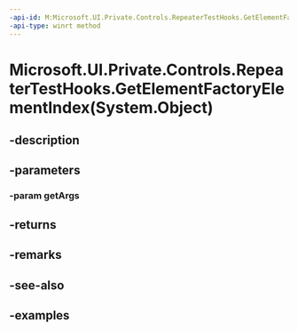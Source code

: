```yaml
---
-api-id: M:Microsoft.UI.Private.Controls.RepeaterTestHooks.GetElementFactoryElementIndex(System.Object)
-api-type: winrt method
---
```


# Microsoft.UI.Private.Controls.RepeaterTestHooks.GetElementFactoryElementIndex(System.Object)

<!--
public static int GetElementFactoryElementIndex (object getArgs);
-->


## -description

## -parameters

### -param getArgs

## -returns

## -remarks

## -see-also

## -examples


